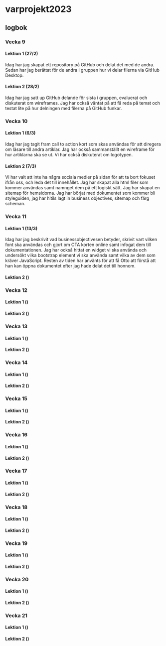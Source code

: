 # varprojekt2023
## logbok
### Vecka 9
#### Lektion 1 (27/2)
Idag har jag skapat ett repository på GitHub och delat det med de andra. Sedan har jag berättat för de andra i gruppen hur vi delar filerna via GitHub Desktop. 
#### Lektion 2 (28/2)
Idag har jag satt up GitHub delande för sista i gruppen, evaluerat och diskuterat om wireframes. Jag har också väntat på att få reda på temat och testat lite på hur delningen med filerna på GitHub funkar.
### Vecka 10
#### Lektion 1 (6/3)
Idag har jag tagit fram call to action kort som skas användas för att diregera om läsare till andra artiklar. Jag har också sammanställt en wireframe för hur artiklarna ska se ut. Vi har också diskuterat om logotypen.
#### Lektion 2 (7/3)
Vi har valt att inte ha några sociala medier på sidan för att ta bort fokuset ifrån oss, och leda det till innehållet. Jag har skapat alla html filer som kommer användas samt namnget dem på ett logiskt sätt. Jag har skapat en sitemap för hemsidorna. Jag har börjat med dokumentet som kommer bli styleguiden, jag har hitils lagt in business objectives, sitemap och färg scheman.
### Vecka 11
#### Lektion 1 (13/3)
Idag har jag beskrivit vad businessobjectivesen betyder, skrivit vart vilken font ska användas och gjort om CTA korten online samt infogat dem till dokumentationen. Jag har också hittat en widget vi ska använda och undersökt vilka bootstrap element vi ska använda samt vilka av dem som kräver JavaScript. Resten av tiden har använts för att få Otto att förstå att han kan öppna dokumentet efter jag hade delat det till honnom.
#### Lektion 2 ()
### Vecka 12
#### Lektion 1 ()
#### Lektion 2 ()
### Vecka 13
#### Lektion 1 ()
#### Lektion 2 ()
### Vecka 14
#### Lektion 1 ()
#### Lektion 2 ()
### Vecka 15
#### Lektion 1 ()
#### Lektion 2 ()
### Vecka 16
#### Lektion 1 ()
#### Lektion 2 ()
### Vecka 17
#### Lektion 1 ()
#### Lektion 2 ()
### Vecka 18
#### Lektion 1 ()
#### Lektion 2 ()
### Vecka 19
#### Lektion 1 ()
#### Lektion 2 ()
### Vecka 20
#### Lektion 1 ()
#### Lektion 2 ()
### Vecka 21
#### Lektion 1 ()
#### Lektion 2 ()
